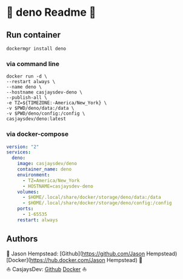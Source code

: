 # 👋 deno Readme 👋



## Run container

```shell
dockermgr install deno
```

### via command line

```shell
docker run -d \
--restart always \
--name deno \
--hostname casjaysdev-deno \
--publish-all \
-e TZ=${TIMEZONE:-America/New_York} \
-v $PWD/deno/data:/data \
-v $PWD/deno/config:/config \
casjaysdev/deno:latest
```

### via docker-compose

```yaml
version: "2"
services:
  deno:
    image: casjaysdev/deno
    container_name: deno
    environment:
      - TZ=America/New_York
      - HOSTNAME=casjaysdev-deno
    volumes:
      - $HOME/.local/share/docker/storage/deno/data:/data
      - $HOME/.local/share/docker/storage/deno/config:/config
    ports:
      - 1-65535
    restart: always
```

## Authors  

🤖 Jason Hempstead: [Github](<https://github.com/Jason> Hempstead) [Docker](<https://hub.docker.com/Jason> Hempstead) 🤖  
⛵ CasjaysDev: [Github](https://github.com/casjaysdev) [Docker](https://hub.docker.com/casjaysdev) ⛵  
